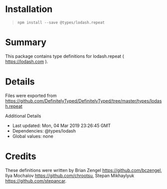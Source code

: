 # Installation
> `npm install --save @types/lodash.repeat`

# Summary
This package contains type definitions for lodash.repeat ( https://lodash.com ).

# Details
Files were exported from https://github.com/DefinitelyTyped/DefinitelyTyped/tree/master/types/lodash.repeat

Additional Details
 * Last updated: Mon, 04 Mar 2019 23:26:45 GMT
 * Dependencies: @types/lodash
 * Global values: none

# Credits
These definitions were written by Brian Zengel <https://github.com/bczengel>, Ilya Mochalov <https://github.com/chrootsu>, Stepan Mikhaylyuk <https://github.com/stepancar>.
